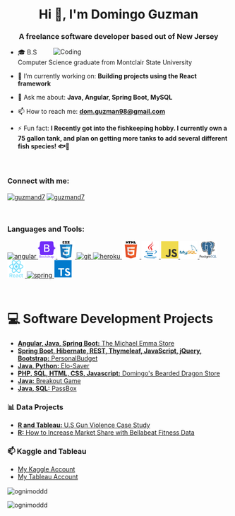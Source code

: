 <!-- ![MasterHead](https://cdn.vectorstock.com/i/500p/73/31/programmer-at-work-concept-banner-software-web-vector-29547331.jpg) -->
<h1 align="center">Hi 👋, I'm Domingo Guzman</h1>
<h3 align="center">A freelance software developer based out of New Jersey</h3>
<img align="right" alt="Coding" width="400" src="https://media1.giphy.com/media/qgQUggAC3Pfv687qPC/giphy.gif?cid=6c09b952bjkfo7rcwrkd7lzkd78an7ppoz3abuvob2l8x25b&ep=v1_gifs_search&rid=giphy.gif&ct=g">


- 🎓 B.S Computer Science graduate from Montclair State University

- 🌱 I’m currently working on: **Building projects using the React framework**

- 💬 Ask me about: **Java, Angular, Spring Boot, MySQL**

- 📫 How to reach me: **dom.guzman98@gmail.com**

- ⚡ Fun fact: **I Recently got into the fishkeeping hobby. I currently own a 75 gallon tank, and plan on getting more tanks to add several different fish species! 🐟🐠**

<br>

<h3 align="left">Connect with me:</h3>
<p align="left">
<a href="https://linkedin.com/in/guzmand7" target="blank"><img align="center" src="https://raw.githubusercontent.com/rahuldkjain/github-profile-readme-generator/master/src/images/icons/Social/linked-in-alt.svg" alt="guzmand7" height="30" width="40" /></a>
<a href="https://instagram.com/guzmand7" target="blank"><img align="center" src="https://raw.githubusercontent.com/rahuldkjain/github-profile-readme-generator/master/src/images/icons/Social/instagram.svg" alt="guzmand7" height="30" width="40" /></a>
</p>

<br>

<h3 align="left">Languages and Tools:</h3>
<p align="left"> <a href="https://angular.io" target="_blank" rel="noreferrer"> <img src="https://angular.io/assets/images/logos/angular/angular.svg" alt="angular" width="40" height="40"/> </a> <a href="https://getbootstrap.com" target="_blank" rel="noreferrer"> <img src="https://raw.githubusercontent.com/devicons/devicon/master/icons/bootstrap/bootstrap-plain-wordmark.svg" alt="bootstrap" width="40" height="40"/> </a> <a href="https://www.w3schools.com/css/" target="_blank" rel="noreferrer"> <img src="https://raw.githubusercontent.com/devicons/devicon/master/icons/css3/css3-original-wordmark.svg" alt="css3" width="40" height="40"/> </a> <a href="https://git-scm.com/" target="_blank" rel="noreferrer"> <img src="https://www.vectorlogo.zone/logos/git-scm/git-scm-icon.svg" alt="git" width="40" height="40"/> </a> <a href="https://heroku.com" target="_blank" rel="noreferrer"> <img src="https://www.vectorlogo.zone/logos/heroku/heroku-icon.svg" alt="heroku" width="40" height="40"/> </a> <a href="https://www.w3.org/html/" target="_blank" rel="noreferrer"> <img src="https://raw.githubusercontent.com/devicons/devicon/master/icons/html5/html5-original-wordmark.svg" alt="html5" width="40" height="40"/> </a> <a href="https://www.java.com" target="_blank" rel="noreferrer"> <img src="https://raw.githubusercontent.com/devicons/devicon/master/icons/java/java-original.svg" alt="java" width="40" height="40"/> </a> <a href="https://developer.mozilla.org/en-US/docs/Web/JavaScript" target="_blank" rel="noreferrer"> <img src="https://raw.githubusercontent.com/devicons/devicon/master/icons/javascript/javascript-original.svg" alt="javascript" width="40" height="40"/> </a> <a href="https://www.mysql.com/" target="_blank" rel="noreferrer"> <img src="https://raw.githubusercontent.com/devicons/devicon/master/icons/mysql/mysql-original-wordmark.svg" alt="mysql" width="40" height="40"/> </a> <a href="https://www.postgresql.org" target="_blank" rel="noreferrer"> <img src="https://raw.githubusercontent.com/devicons/devicon/master/icons/postgresql/postgresql-original-wordmark.svg" alt="postgresql" width="40" height="40"/> </a> <a href="https://reactjs.org/" target="_blank" rel="noreferrer"> <img src="https://raw.githubusercontent.com/devicons/devicon/master/icons/react/react-original-wordmark.svg" alt="react" width="40" height="40"/> </a> <a href="https://spring.io/" target="_blank" rel="noreferrer"> <img src="https://www.vectorlogo.zone/logos/springio/springio-icon.svg" alt="spring" width="40" height="40"/> </a> <a href="https://www.typescriptlang.org/" target="_blank" rel="noreferrer"> <img src="https://raw.githubusercontent.com/devicons/devicon/master/icons/typescript/typescript-original.svg" alt="typescript" width="40" height="40"/> </a> </p>

<br>

# 💻 Software Development Projects

* <a href="https://github.com/ognimoddd/fullstack-angular-springboot">**Angular, Java, Spring Boot:** The Michael Emma Store
* <a href="https://github.com/ognimoddd/personal-budget">**Spring Boot, Hibernate, REST, Thymeleaf, JavaScript, jQuery, Bootstrap:** PersonalBudget</a>
* <a href="https://github.com/ognimoddd/elo-saver">**Java, Python:** Elo-Saver</a>
* <a href="https://github.com/ognimoddd/bearded-dragon-store">**PHP, SQL, HTML, CSS, Javascript:** Domingo's Bearded Dragon Store</a>
* <a href="https://github.com/ognimoddd/breakout-game">**Java:** Breakout Game</a>
* <a href="https://github.com/ognimoddd/passbox">**Java, SQL:** PassBox</a>

### 📊 Data Projects

* <a href="https://github.com/ognimoddd/US-gun-violence-case-study">**R and Tableau:** U.S Gun Violence Case Study</a>
* <a href="https://github.com/ognimoddd/bellabeat-case-study-r">**R:** How to Increase Market Share with Bellabeat Fitness Data</a>

### 📫 Kaggle and Tableau

* <a href="https://www.kaggle.com/ognimoddd">My Kaggle Account</a>
* <a href="https://public.tableau.com/app/profile/domingo.guzman">My Tableau Account</a>

<p><img align="center" src="https://github-readme-stats.vercel.app/api/top-langs?username=ognimoddd&show_icons=true&locale=en&layout=compact" alt="ognimoddd" /></p>

<p align="left"> <img src="https://komarev.com/ghpvc/?username=ognimoddd&label=Profile%20views&color=0e75b6&style=flat" alt="ognimoddd" /> </p>

